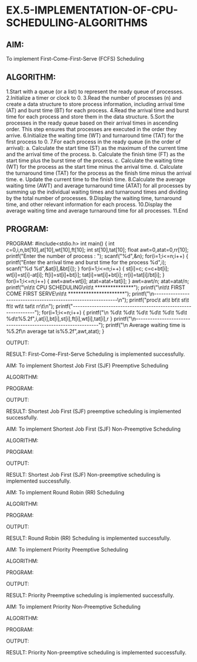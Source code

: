 # EX.5-IMPLEMENTATION-OF-CPU-SCHEDULING-ALGORITHMS

## AIM:
To implement First-Come-First-Serve (FCFS) Scheduling

## ALGORITHM:
1.Start with a queue (or a list) to represent the ready queue of processes.
2.Initialize a timer or clock to 0.
3.Read the number of processes (n) and create a data structure to store process information,
including arrival time (AT) and burst time (BT) for each process.
4.Read the arrival time and burst time for each process and store them in the data structure.
5.Sort the processes in the ready queue based on their arrival times in ascending order. This step
ensures that processes are executed in the order they arrive.
6.Initialize the waiting time (WT) and turnaround time (TAT) for the first process to 0.
7.For each process in the ready queue (in the order of arrival): a. Calculate the start time (ST) as the
maximum of the current time and the arrival time of the process. b. Calculate the finish time (FT) as
the start time plus the burst time of the process. c. Calculate the waiting time (WT) for the process
as the start time minus the arrival time. d. Calculate the turnaround time (TAT) for the process as
the finish time minus the arrival time. e. Update the current time to the finish time.
8.Calculate the average waiting time (AWT) and average turnaround time (ATAT) for all processes by
summing up the individual waiting times and turnaround times and dividing by the total number of
processes.
9.Display the waiting time, turnaround time, and other relevant information for each process.
10.Display the average waiting time and average turnaround time for all processes.
11.End
## PROGRAM:
PROGRAM:
#include<stdio.h>
int main()
{
int c=0,i,n,bt[10],at[10],wt[10],ft[10];
int st[10],tat[10];
float awt=0,atat=0,rr[10];
printf("Enter the number of process : ");
scanf("%d",&n);
for(i=1;i<=n;i++)
{
printf("Enter the arrival time and burst time for the process %d",i);
scanf("%d %d",&at[i],&bt[i]);
}
for(i=1;i<=n;i++)
{
st[i]=c;
c=c+bt[i];
wt[i]=st[i]-at[i];
ft[i]=st[i]+bt[i];
tat[i]=wt[i]+bt[i];
rr[i]=tat[i]/bt[i];
}
for(i=1;i<=n;i++)
{
awt=awt+wt[i];
atat=atat+tat[i];
}
awt=awt/n;
atat=atat/n;
printf("\n\t\t CPU SCHEDULING\n\t\t ***************");
printf("\n\t\t FIRST COME FIRST SERVE\n\t\t **********************");
printf("\n--------------------------------------------------------------\n");
printf("proc\t at\t bt\t st\t ft\t wt\t tat\t rr\t\n");
printf("--------------------------------------------------------------");
for(i=1;i<=n;i++)
{
printf("\n %d\t %d\t %d\t %d\t %d\t %d\t %d\t%5.2f",i,at[i],bt[i],st[i],ft[i],wt[i],tat[i],r
}
printf("\n--------------------------------------------------------------");
printf("\n Average waiting time is %5.2f\n average tat is%5.2f",awt,atat); }


OUTPUT:


RESULT: First-Come-First-Serve Scheduling is implemented successfully.


AIM: To implement Shortest Job First (SJF) Preemptive Scheduling

ALGORITHM:


PROGRAM:


OUTPUT:


RESULT: Shortest Job First (SJF) preemptive scheduling is implemented successfully.


AIM: To implement Shortest Job First (SJF) Non-Preemptive Scheduling

ALGORITHM:


PROGRAM:


OUTPUT:


RESULT: Shortest Job First (SJF) Non-preemptive scheduling is implemented successfully.

AIM: To implement Round Robin (RR) Scheduling

ALGORITHM:


PROGRAM:


OUTPUT:


RESULT: Round Robin (RR) Scheduling is implemented successfully.


AIM: To implement Priority Preemptive Scheduling

ALGORITHM:


PROGRAM:


OUTPUT:


RESULT: Priority Preemptive scheduling is implemented successfully.


AIM: To implement Priority Non-Preemptive Scheduling

ALGORITHM:


PROGRAM:


OUTPUT:


RESULT: Priority Non-preemptive scheduling is implemented successfully.

